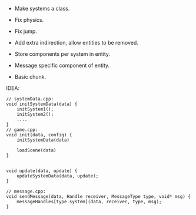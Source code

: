 - Make systems a class.
- Fix physics.
- Fix jump.
- Add extra indirection, allow entities to be removed.

- Store components per system in entity.
- Message specific component of entity.

- Basic chunk.

IDEA:

```
// systemData.cpp:
void initSystemData(data) {
	initSystem1();
	initSystem2();
	....
}
// game.cpp:
void init(data, config) {
    initSystemData(data)

    loadScene(data)
}


void update(data, update) {
	updateSystemData(data, update);
}

// message.cpp:
void sendMessage(data, Handle receiver, MessageType type, void* msg) {
    messageHandles[type.system](data, receiver, type, msg);
}
```
